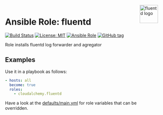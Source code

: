 <a href="https://www.fluentd.org">
    <img src="https://www.fluentd.org/assets/img/miscellany/fluentd-logo.png" alt="fluentd logo" title="fluentd" align="right" height="60" />
</a>

Ansible Role: fluentd
=====================

[![Build Status](https://travis-ci.org/cloudalchemy/ansible-fluentd.svg?branch=master)](https://travis-ci.org/cloudalchemy/ansible-fluentd) [![License: MIT](https://img.shields.io/badge/license-MIT%20License-brightgreen.svg)](https://opensource.org/licenses/MIT) [![Ansible Role](http://img.shields.io/badge/ansible%20role-cloudalchemy.fluentd-blue.svg)](https://galaxy.ansible.com/cloudalchemy/fluentd/) [![GitHub tag](https://img.shields.io/github/tag/cloudalchemy/ansible-fluentd.svg)](https://github.com/cloudalchemy/ansible-fluentd/tags)

Role installs fluentd log forwarder and agregator

Examples
--------

Use it in a playbook as follows:
```yaml
- hosts: all
  become: true
  roles:
    - cloudalchemy.fluentd
```

Have a look at the [defaults/main.yml](defaults/main.yml) for role variables
that can be overridden.
